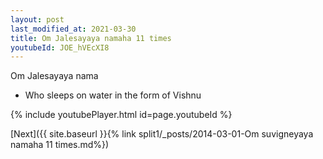 ```yaml
---
layout: post
last_modified_at: 2021-03-30
title: Om Jalesayaya namaha 11 times
youtubeId: JOE_hVEcXI8
---
```

 
 
Om Jalesayaya nama 
 
 -  Who sleeps on water in the form of Vishnu 
 
  
 
  
 
 
 
 
 
 


{% include youtubePlayer.html id=page.youtubeId %}
 
[Next]({{ site.baseurl }}{% link  split1/_posts/2014-03-01-Om suvigneyaya namaha 11 times.md%})
 
